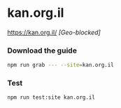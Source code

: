 # kan.org.il

https://kan.org.il/ _[Geo-blocked]_

### Download the guide

```sh
npm run grab --- --site=kan.org.il
```

### Test

```sh
npm run test:site kan.org.il
```
